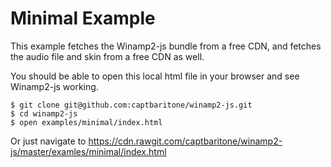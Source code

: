 # Minimal Example

This example fetches the Winamp2-js bundle from a free CDN, and fetches the audio file and skin from a free CDN as well.

You should be able to open this local html file in your browser and see Winamp2-js working.

```
$ git clone git@github.com:captbaritone/winamp2-js.git
$ cd winamp2-js
$ open examples/minimal/index.html
```

Or just navigate to <https://cdn.rawgit.com/captbaritone/winamp2-js/master/examles/minimal/index.html>
